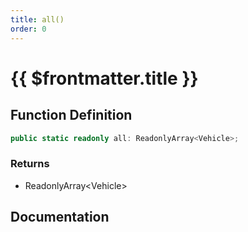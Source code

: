 ```yaml
---
title: all()
order: 0
---
```


# {{ $frontmatter.title }}

## Function Definition

```ts
public static readonly all: ReadonlyArray<Vehicle>;
```

### Returns

* ReadonlyArray\<Vehicle\>

## Documentation

<!--@include: ./parts/all.md-->
